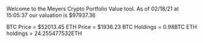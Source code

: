 Welcome to the Meyers Crypto Portfolio Value tool. 
As of 02/18/21 at 15:05:37 our valuation is $97937.36 

BTC Price = $52013.45
 ETH Price = $1936.23
BTC Holdings = 0.98BTC
 ETH holdings = 24.255477532ETH 
